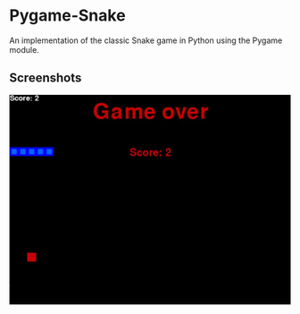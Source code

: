 
# Pygame-Snake

An implementation of the classic Snake game in Python using the Pygame module. 



## Screenshots

![App Screenshot](https://github.com/pzkraft/Pygame-Snake/blob/master/SnakeScreenshot.JPG)
